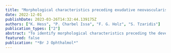 ```yaml
---
title: "Morphological characteristics preceding exudative neovascularisation secondary to macular telangiectasia type 2"
date: 2022-12-01
publishDate: 2023-03-26T14:32:44.139175Z
authors: ["K. Hess", "P. Charbel Issa", "F. G. Holz", "S. Tzaridis"]
publication_types: ["2"]
abstract: "To identify morphological characteristics preceding the development of exudative neovascularisation secondary to Macular Telangiectasia type 2 (MacTel) using multimodal retinal imaging. In this retrospective study, eyes with a minimum observation period of 6 months prior to the de novo diagnosis of an exudative neovascularisation secondary to MacTel were analysed. Morphological changes preceding the formation of neovascularisation were evaluated using colour fundus photography, infrared imaging, fluorescein angiography, macular pigment measurement and optical coherence tomography (OCT). OCT-angiography (OCT-A) images were additionally available in a subset of patients. /month), increased thickness of the temporal parafovea and hyper-reflective lesions on OCT. The latter underwent morphological changes preceding the development of exudative neovascularisation, including an increase in size and density, and expansion to outer retinal layers and the retinal pigment epithelium. All eyes showed a foveal depletion of macular pigment. On OCT-A, a focal increase in blood flow was observed at the level of the outer retina/choriocapillaris, and retinal-retinal and retinal-choroidal anastomoses preceded the formation of exudative neovascularisation. Multimodal imaging allows the identification of prognostic morphological features preceding the formation of exudative neovascularisation in MacTel. Eyes exhibiting these characteristics should be monitored closely and patients should be alert for emergent symptoms in order to detect and treat neovascularisation early and, thereby, prevent irreversible visual loss."
featured: false
publication: "*Br J Ophthalmol*"
---
```


